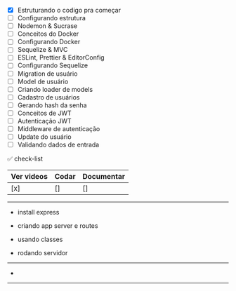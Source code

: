 - [x] Estruturando o codigo pra começar 
- [ ] Configurando estrutura            
- [ ] Nodemon & Sucrase                 
- [ ] Conceitos do Docker                
- [ ] Configurando Docker                 
- [ ] Sequelize & MVC                   
- [ ] ESLint, Prettier & EditorConfig   
- [ ] Configurando Sequelize            
- [ ] Migration de usuário              
- [ ]  Model de usuário                 
- [ ]  Criando loader de models         
- [ ]  Cadastro de usuários             
- [ ]  Gerando hash da senha            
- [ ]  Conceitos de JWT                 
- [ ]  Autenticação JWT                 
- [ ]  Middleware de autenticação       
- [ ]  Update do usuário                
- [ ]  Validando dados de entrada       

:white_check_mark: check-list 

Ver videos | Codar | Documentar
-----------|-------|-----------
  [x]      |  []   |    []

---
- install express

- criando app server e routes

- usando classes 

- rodando servidor

---
- 
---
